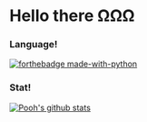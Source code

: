 # Hello there ΩΩΩ

### Language!

[![forthebadge made-with-python](http://ForTheBadge.com/images/badges/made-with-python.svg)](https://www.python.org/)

### Stat!

[![Pooh's github stats](https://github-readme-stats.vercel.app/api?username=SIrapopKunjiak&theme=algolia)](https://github.com/SIrapopKunjiak)
